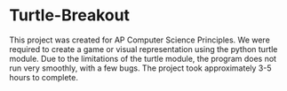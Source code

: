 # Turtle-Breakout

This project was created for AP Computer Science Principles. We were required to create a game or visual representation using
the python turtle module. Due to the limitations of the turtle module, the program does not run very smoothly, with a few bugs.
The project took approximately 3-5 hours to complete.

